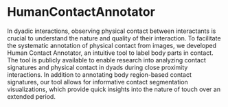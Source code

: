 # HumanContactAnnotator

In dyadic interactions, observing physical contact between interactants is crucial to understand the nature and quality of their interaction. To facilitate the systematic annotation of physical contact from images, we developed Human Contact Annotator, an intuitive tool to label body parts in contact. The tool is publicly available to enable research into analyzing contact signatures and physical contact in dyads during close proximity interactions. In addition to annotating body region-based contact signatures, our tool allows for informative contact segmentation visualizations, which provide quick insights into the nature of touch over an extended period.


